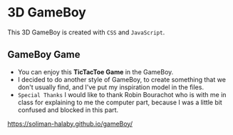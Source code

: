 # **3D GameBoy**

This 3D GameBoy is created with `CSS` and `JavaScript`.

## **GameBoy Game**

* You can enjoy this **TicTacToe Game** in the GameBoy.
* I decided to do another style of GameBoy, to create something that we don't usually find, and I've put my inspiration model in the files.
* `Special Thanks`  I would like to thank Robin Bourachot who is with me in class for explaining to me the computer part, because I was a little bit confused and blocked in this part.

https://soliman-halaby.github.io/gameBoy/


